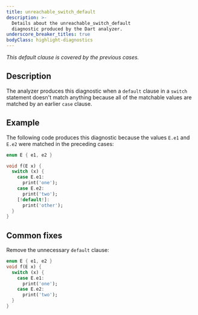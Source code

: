 ```yaml
---
title: unreachable_switch_default
description: >-
  Details about the unreachable_switch_default
  diagnostic produced by the Dart analyzer.
underscore_breaker_titles: true
bodyClass: highlight-diagnostics
---
```


_This default clause is covered by the previous cases._

## Description

The analyzer produces this diagnostic when a `default` clause in a
`switch` statement doesn't match anything because all of the matchable
values are matched by an earlier `case` clause.

## Example

The following code produces this diagnostic because the values `E.e1` and
`E.e2` were matched in the preceding cases:

```dart
enum E { e1, e2 }

void f(E x) {
  switch (x) {
    case E.e1:
      print('one');
    case E.e2:
      print('two');
    [!default!]:
      print('other');
  }
}
```

## Common fixes

Remove the unnecessary `default` clause:

```dart
enum E { e1, e2 }
void f(E x) {
  switch (x) {
    case E.e1:
      print('one');
    case E.e2:
      print('two');
  }
}
```
